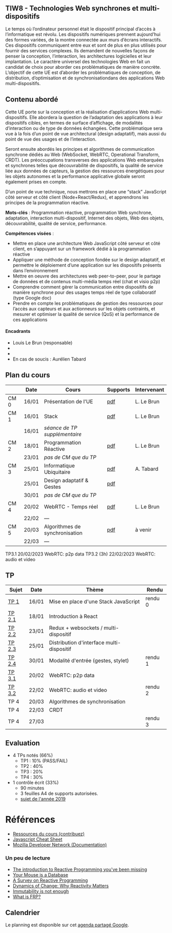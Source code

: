 ## TIW8 - Technologies Web synchrones et multi-dispositifs

Le temps où l’ordinateur personnel était le dispositif principal d’accès à l’informatique est révolu. Les dispositifs numériques prennent aujourd’hui des formes variées, de la montre connectée aux murs d’écrans interactifs. Ces dispositifs communiquent entre eux et sont de plus en plus utilisés pour fournir des services complexes. Ils demandent de nouvelles façons de penser la conception, l’interaction, les architectures logicielles et leur implantation. Le caractère universel des technologies Web en fait un candidat de choix pour aborder ces problématiques de manière concrète. L’objectif de cette UE est d’aborder les problématiques de conception, de distribution, d’optimisation et de synchronisationdans des applications Web multi-dispositifs.

## Contenu abordé

Cette UE porte sur la conception et la réalisation d’applications Web multi-dispositifs. Elle abordera la question de l’adaptation des applications à leur dispositifs cibles, en termes de surface d’affichage, de modalités d’interaction ou de type de données échangées. Cette problématique sera vue à la fois d’un point de vue architectural (design adaptatif), mais aussi du point de vue des usages et de l’interaction.

Seront ensuite abordés les principes et algorithmes de communication synchrone dédiés au Web (WebSocket, WebRTC, Operational Transform, CRDT). Les préoccupations transverses des applications Web embarquées et synchrones telles que découvrabilité de dispositifs, la qualité de service liée aux données de capteurs, la gestion des ressources énergétiques pour les objets autonomes et la performance applicative globale seront également prises en compte.

D’un point de vue technique, nous mettrons en place une “stack” JavaScript côté serveur et côté client (Node+React/Redux), et apprendrons les principes de la programmation réactive.

**Mots-clés** : Programmation réactive, programmation Web synchrone, adaptation, interaction multi-dispositif, Internet des objets, Web des objets, découvrabilité, qualité de service, performance.

**Compétences visées** :

- Mettre en place une architecture Web JavaScript côté serveur et côté client, en s’appuyant sur un framework dédié à la programmation réactive
- Appliquer une méthode de conception fondée sur le design adaptatif, et permettre le déploiement d’une application sur les dispositifs présents dans l’environnement
- Mettre en oeuvre des architectures web peer-to-peer, pour le partage de données et de contenus multi-média temps réel (chat et visio p2p)
- Comprendre comment gérer la communication entre dispositifs de manière synchrone pour des usages temps réel de type collaboratif (type Google doc)
- Prendre en compte les problématiques de gestion des ressources pour l’accès aux capteurs et aux actionneurs sur les objets contraints, et mesurer et optimiser la qualité de service (QoS) et la performance de ces applications

#### Encadrants

- Louis Le Brun (responsable)
- 
- 
- En cas de soucis : Aurélien Tabard

## Plan du cours

|          | Date  | Cours                          | Supports                                                             | Intervenant |
| -------- | ----- | ------------------------------ | -------------------------------------------------------------------- | ----------- |
| CM 0     | 16/01 | Présentation de l'UE           | [pdf](cours/cm0-intro.pdf)                                           | L. Le Brun  |
| CM 1     | 16/01 | Stack                          | [pdf](cours/cm1-stack.pdf)                                           | L. Le Brun  |
|          | 16/01 | _séance de TP supplémentaire_  |                                                                      |             |
| CM 2     | 18/01 | Programmation Réactive         | [pdf](cours/cm2-reactivity.pdf)                                      | L. Le Brun  |
|          | 23/01 | _pas de CM que du TP_          |                                                                      |             |
| CM 3     | 25/01 | Informatique Ubiquitaire       | [pdf](cours/cm1-introUbicomp.pdf)                                    | A. Tabard   |
|          | 25/01 | Design adaptatif & Gestes      | [pdf](cours/cm3-designAdaptatifetGestes.pdf)                         |             |
|          | 30/01 |_pas de CM que du TP_           |                                                                      |             |
| CM 4     | 20/02 | WebRTC - Temps réel            | [pdf](cours/cm4-collaboration.pdf)                                   | L. Le Brun  |
|          | 22/02 | —                              |                                                                      |             |
| CM 5     | 20/03 | Algorithmes de synchronisation | [pdf](cours/cm5-sharedediting.pdf)                                   | à venir     |
|          | 22/03 | —                              |                                                                      |             |

TP3.1	20/02/2023		WebRTC: p2p data
TP3.2 (3h)	22/02/2023		WebRTC: audio et video

## TP

| Sujet                                                                    | Date  | Thème                                     | Rendu   |
| ------------------------------------------------------------------------ | ----- | ----------------------------------------- | ------- |
| [TP 1](TP1)                                                              | 16/01 | Mise en place d'une Stack JavaScript      | rendu 0 |
| [TP 2.1](TP2/)                                                           | 18/01 | Introduction à React                      |         |
| [TP 2.2](TP2/#tp22-redux-middleware-websockets-pour-le-multi-dispositif) | 23/01 | Redux + websockets / multi-dispositif     |         |
| [TP 2.3](TP2/#tp23-distribution-dinterface-multi-dispositif)             | 25/01 | Distribution d'interface multi-dispositif |         |
| [TP 2.4](TP2/#4-suite)                                                   | 30/01 | Modalité d'entrée (gestes, stylet)        | rendu 1 |
| [TP 3.1](TP3)                                                            | 20/02 | WebRTC: p2p data                          |         |
| [TP 3.2](TP3/#tp32-webrtc-et-vidéo)                                      | 22/02 | WebRTC: audio et video                    | rendu 2 |
| TP 4                                                                     | 20/03 | Algorithmes de synchronisation            |         |
| TP 4                                                                     | 22/03 | CRDT                                      |         |
| TP 4                                                                     | 27/03 |                                           | rendu 3 |

## Evaluation

- 4 TPs notés (66%)
  - TP1 : 10% (PASS/FAIL)
  - TP2 : 40%
  - TP3 : 20%
  - TP4 : 30%
- 1 contrôle écrit (33%)
  - 90 minutes
  - 3 feuilles A4 de supports autorisées.
  - [sujet de l'année 2019](cours/TIW8-exam2019-session1.pdf)

# Références

- [Ressources du cours (contribuez)](hack)
- [Javascript Cheat Sheet](https://mbeaudru.github.io/modern-js-cheatsheet/)
- [Mozilla Developer Network (Documentation)](https://developer.mozilla.org/)

### Un peu de lecture

- [The introduction to Reactive Programming you've been missing](https://gist.github.com/staltz/868e7e9bc2a7b8c1f754)
- [Your Mouse is a Database](https://queue.acm.org/detail.cfm?id=2169076)
- [A Survey on Reactive Programming](http://soft.vub.ac.be/Publications/2012/vub-soft-tr-12-13.pdf)
- [Dynamics of Change: Why Reactivity Matters](https://queue.acm.org/detail.cfm?id=2971330)
- [Immutability is not enough](https://codewords.recurse.com/issues/six/immutability-is-not-enough)
- [What is FRP?](https://stackoverflow.com/questions/1028250/what-is-functional-reactive-programming)

## Calendrier

Le planning est disponible sur cet [agenda partagé Google](https://calendar.google.com/calendar/embed?src=jtfqc9236icr8imhegough22i4%40group.calendar.google.com&ctz=Europe%2FBerlin).

<!-- Vérifiez l'agenda régulièrement, les salles et les horaires de TP risquent d'être modifiés en fonction de la disponibilité des salles du batiment Nautibus. -->

<!-- iframe src="https://calendar.google.com/calendar/embed?title=TIW8&amp;showPrint=0&amp;showCalendars=0&amp;showTz=0&amp;height=500&amp;wkst=2&amp;bgcolor=%23FFFFFF&amp;src=rtlfsq23dgbtshi8lghu5qi7o6oihk0j%40import.calendar.google.com&amp;color=%238C500B&amp;ctz=Europe%2FBerlin" style="border-width:0" width="600" height="500" frameborder="0" scrolling="no"></iframe-->
